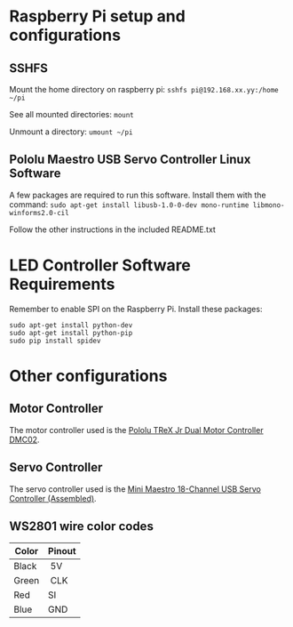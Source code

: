 # Raspberry Pi setup and configurations

## SSHFS
Mount the home directory on raspberry pi:
`sshfs pi@192.168.xx.yy:/home ~/pi`

See all mounted directories:
`mount`

Unmount a directory:
`umount ~/pi`

## Pololu Maestro USB Servo Controller Linux Software
A few packages are required to run this software. Install them with the command:
`sudo apt-get install libusb-1.0-0-dev mono-runtime libmono-winforms2.0-cil`

Follow the other instructions in the included README.txt

# LED Controller Software Requirements
Remember to enable SPI on the Raspberry Pi.
Install these packages:
```
sudo apt-get install python-dev
sudo apt-get install python-pip
sudo pip install spidev
```

# Other configurations

## Motor Controller

The motor controller used is the [Pololu TReX Jr Dual Motor Controller DMC02](https://www.pololu.com/product/767).

## Servo Controller

The servo controller used is the [Mini Maestro 18-Channel USB Servo Controller (Assembled)](https://www.pololu.com/product/1354).

## WS2801 wire color codes
| Color | Pinout |
| --- | --- |
| Black | 5V |
| Green | CLK |
| Red | SI |
| Blue | GND |
